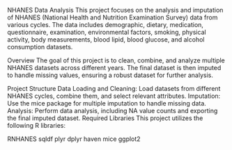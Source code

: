 NHANES Data Analysis
This project focuses on the analysis and imputation of NHANES (National Health and Nutrition Examination Survey) data from various cycles. The data includes demographic, dietary, medication, questionnaire, examination, environmental factors, smoking, physical activity, body measurements, blood lipid, blood glucose, and alcohol consumption datasets.

Overview
The goal of this project is to clean, combine, and analyze multiple NHANES datasets across different years. The final dataset is then imputed to handle missing values, ensuring a robust dataset for further analysis.

Project Structure
Data Loading and Cleaning: Load datasets from different NHANES cycles, combine them, and select relevant attributes.
Imputation: Use the mice package for multiple imputation to handle missing data.
Analysis: Perform data analysis, including NA value counts and exporting the final imputed dataset.
Required Libraries
This project utilizes the following R libraries:

RNHANES
sqldf
plyr
dplyr
haven
mice
ggplot2
